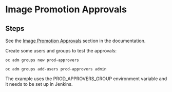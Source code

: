 # Image Promotion Approvals

## Steps

See the [Image Promotion Approvals](../../extras/image-promotion-approvals) section in the documentation.

Create some users and groups to test the approvals:

    oc adm groups new prod-approvers

    oc adm groups add-users prod-approvers admin

The example uses the PROD_APPROVERS_GROUP environment variable and it needs to be set up in Jenkins.
